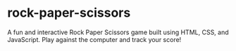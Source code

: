 # rock-paper-scissors
A fun and interactive Rock Paper Scissors game built using HTML, CSS, and JavaScript. Play against the computer and track your score!
